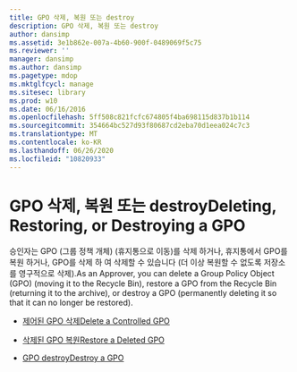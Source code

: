 ```yaml
---
title: GPO 삭제, 복원 또는 destroy
description: GPO 삭제, 복원 또는 destroy
author: dansimp
ms.assetid: 3e1b862e-007a-4b60-900f-0489069f5c75
ms.reviewer: ''
manager: dansimp
ms.author: dansimp
ms.pagetype: mdop
ms.mktglfcycl: manage
ms.sitesec: library
ms.prod: w10
ms.date: 06/16/2016
ms.openlocfilehash: 5ff508c821fcfc674805f4ba698115d837b1b114
ms.sourcegitcommit: 354664bc527d93f80687cd2eba70d1eea024c7c3
ms.translationtype: MT
ms.contentlocale: ko-KR
ms.lasthandoff: 06/26/2020
ms.locfileid: "10820933"
---
```

# <span data-ttu-id="49ba0-103">GPO 삭제, 복원 또는 destroy</span><span class="sxs-lookup"><span data-stu-id="49ba0-103">Deleting, Restoring, or Destroying a GPO</span></span>


<span data-ttu-id="49ba0-104">승인자는 GPO (그룹 정책 개체) (휴지통으로 이동)를 삭제 하거나, 휴지통에서 GPO를 복원 하거나, GPO를 삭제 하 여 삭제할 수 있습니다 (더 이상 복원할 수 없도록 저장소를 영구적으로 삭제).</span><span class="sxs-lookup"><span data-stu-id="49ba0-104">As an Approver, you can delete a Group Policy Object (GPO) (moving it to the Recycle Bin), restore a GPO from the Recycle Bin (returning it to the archive), or destroy a GPO (permanently deleting it so that it can no longer be restored).</span></span>

-   [<span data-ttu-id="49ba0-105">제어된 GPO 삭제</span><span class="sxs-lookup"><span data-stu-id="49ba0-105">Delete a Controlled GPO</span></span>](delete-a-controlled-gpo-agpm30ops.md)

-   [<span data-ttu-id="49ba0-106">삭제된 GPO 복원</span><span class="sxs-lookup"><span data-stu-id="49ba0-106">Restore a Deleted GPO</span></span>](restore-a-deleted-gpo-agpm30ops.md)

-   [<span data-ttu-id="49ba0-107">GPO destroy</span><span class="sxs-lookup"><span data-stu-id="49ba0-107">Destroy a GPO</span></span>](destroy-a-gpo-agpm30ops.md)

 

 





